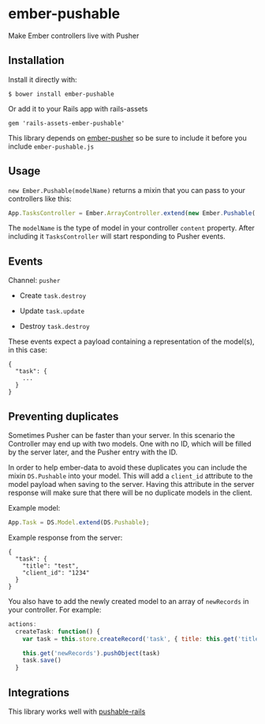 # ember-pushable

Make Ember controllers live with Pusher

## Installation

Install it directly with:

```
$ bower install ember-pushable
```

Or add it to your Rails app with rails-assets

```
gem 'rails-assets-ember-pushable'
```

This library depends on [ember-pusher](https://github.com/jamiebikies/ember-pusher)
so be sure to include it before you include `ember-pushable.js`

## Usage

`new Ember.Pushable(modelName)` returns a mixin that you can pass to your controllers like this:

```javascript
App.TasksController = Ember.ArrayController.extend(new Ember.Pushable('task'))
```

The `modelName` is the type of model in your controller `content` property.
After including it `TasksController` will start responding to Pusher events.

## Events

Channel: `pusher`

- Create
`task.destroy`

- Update
`task.update`

- Destroy
`task.destroy`

These events expect a payload containing a representation of the model(s), in this case:

```
{
  "task": {
    ...
  }
}
```

## Preventing duplicates

Sometimes Pusher can be faster than your server. In this scenario the Controller may end up with two models. One with no ID, which will be filled by the server later, and the Pusher entry with the ID.

In order to help ember-data to avoid these duplicates you can include the mixin `DS.Pushable` into your model. This will add a `client_id` attribute to the model payload when saving to the server.
Having this attribute in the server response will make sure that there will be no duplicate models in the client.

Example model:

```javascript
App.Task = DS.Model.extend(DS.Pushable);
```

Example response from the server:

```
{
  "task": {
    "title": "test",
    "client_id": "1234"
  }
}
```

You also have to add the newly created model to an array of `newRecords` in your controller. For example:

```javascript
actions:
  createTask: function() {
    var task = this.store.createRecord('task', { title: this.get('title') })

    this.get('newRecords').pushObject(task)
    task.save()
  }
```

## Integrations

This library works well with [pushable-rails](https://github.com/matteodepalo/pushable-rails)

